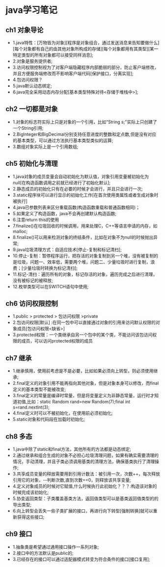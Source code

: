 # java学习笔记

## ch1 对象导论

* 1.java特性：[万物皆为对象][程序是对象组合，通过发送消息来告知要做什么][每个对象都有自己的由其他对象所构成的存储][每个对象都用有其类型][某一特定类型的所有对象都可以接受同样消息];
* 2.对象是服务提供者;
* 3.访问权限控制视为了对客户端隐藏程序内部脆弱的部分，防止客户端修改，并且方便服务端修改而不影响客户端代码[保护接口，分离实现];
* 4.包访问权限？
* 5.java默认动态绑定;
* 6.java完全采用动态内存分配[基本类型特殊对待<存储于堆栈中>];

## ch2 一切都是对象

* 1.对象的标志符实际上只是对象的一个引用，比如“String s;"实际上只创建了一个String引用;
* 2.BigInteger和BigDecimal分别支持任意进度的整数和定点数,但是没有对应的基本类型，可以通过方法执行基本类型类似的运算;
* 3.数组对象实际上是一个引用数组;

## ch5 初始化与清理

* 1.java对象的成员变量会自动初始化为默认值，对象引用变量被初始化为null[在构造函数调用之前就已经进行了初始化默认];
* 2.静态成员的初始化只有在必要的时候才会进行，并且只会进行一次;
* 3.static程序块可以进行显示的初始化工作[在首次使用类属性或者生成对象时被执行]
* 4.java已参数列表来区分重载函数(构造函数重载和普通函数相同)；
* 5.如果定义了构造函数，java不会再创建默认构造函数;
* 6.注意return this的使用
* 7.finalize()在垃圾回收的时候调用，用来处理C，C++等语言申请的内存，如malloc;
* 8.finalize()可以用来检测对象的终结条件，比如在对象不为null的时候抛出异常;
* 9.java垃圾清理方式：自适应技术[停止-复制和标记清扫];
* 10.停止-复制：暂停程序运行，把存活的对象复制到另一个堆，没有被复制的是垃圾，问题一、效率低，需要两个堆，问题二、少量垃圾时进行复制，浪费；[少量垃圾时转换为标记清扫];
* 11.标记-清扫：遍历所有的对象，标记存活的对象，遍历完成之后进行清理，没有被标记的被释放;
* 12.枚举类型可以在SWITCH语句中使用;

## ch6 访问权限控制

* 1.public > protected > 包访问权限 >private
* 2.包访问权限[默认] :在同一包中可以直接通过对象的引用来访问默认权限的对象成员[包访问权限<缺省>]
* 3.protected权限：一个类继承自另一个包中的某个类，不能访问该包访问权限的成员，可以访问protected权限的成员

## ch7 继承
* 1.继承慎用，使用前考虑是不是必要，比如如果必须向上转型，则必须使用继承;
* 2.final定义的对象引用不能再指向其他对象，但是对象本身可以修改，而final定义的基本类型不能被改变;
* 3.final定义的常量是编译时常量，但是将变量定义为非静态常量，运行时才知道初值,比如：static Random rand=new Random(7);final int s=rand.nextInt(3);
* 4.final定义时可以不被初始化，在使用前必须初始化;
* 5.static对象和代码段在加载时初始化;

## ch8 多态
* 1.java中除了static和final方法，其他所有的方法都是动态绑定;
* 2.通过继承和组合生成的对象不必担心垃圾清理问题，如果有确实需要清理的情况，手动清理，并且子类必须调用基类的清理方法，确保基类执行了清理操作;
* 3.共享成员变量的释放需要用到引用计数法：被引用一次，次数++，每次释放引用它的对象，--判断次数,直到次数==0，则释放该共享变量;
* 4.定义对象成员的时候对它赋值,什么时候执行此初始化？？？:构造该对象的时候完成该初始化;
* 5.协变返回类型：子类覆盖基类方法，返回值类型可以是基类返回值类型的的导出类型;
* 6.向上转型会丢失一些子类扩展的接口，再进行向下转型[强制转换]就可以重新获得这些接口;

## ch9 接口
* 1.抽象类是希望通过通用接口操作一系列对象;
* 2.接口中的方法默认是public的;
* 3.已经存在的接口可以通过适配器模式转变为符合条件的接口[接口复用];
